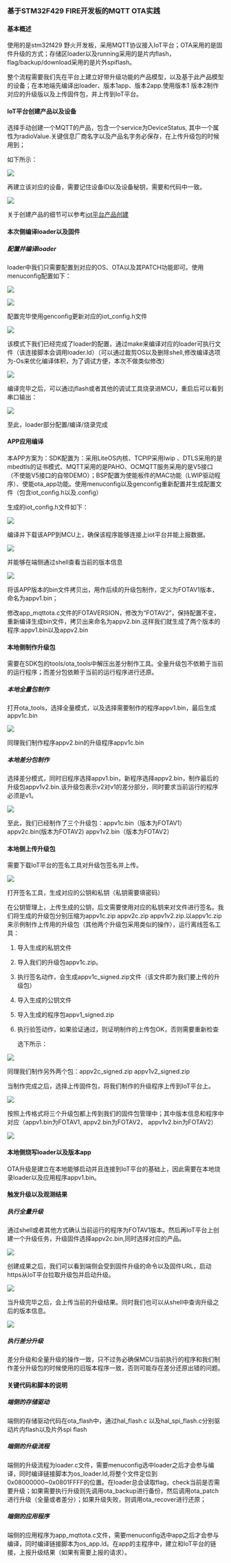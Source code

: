 ### 基于STM32F429 FIRE开发板的MQTT OTA实践

#### 基本概述

使用的是stm32f429 野火开发板，采用MQTT协议接入IoT平台；OTA采用的是固件升级的方式；存储区loader以及running采用的是片内flash，flag/backup/download采用的是片外spiflash。

整个流程需要我们先在平台上建立好带升级功能的产品模型，以及基于此产品模型的设备；在本地端先编译出loader、版本1app、版本2app.使用版本1 版本2制作对应的升级版以及上传固件包，并上传到IoT平台。

#### IoT平台创建产品以及设备

选择手动创建一个MQTT的产品，包含一个service为DeviceStatus, 其中一个属性为radioValue.关键信息厂商名字以及产品名字务必保存，在上传升级包的时候用到；

如下所示：

![](./meta/stm32f429_profile.png)

再建立该对应的设备，需要记住设备ID以及设备秘钥，需要和代码中一致。

![](./meta/stm32f429_device.png)

关于创建产品的细节可以参考[iot平台产品创建](<https://support.huaweicloud.com/devg-iothub/iot_01_0058.html>)

#### 本次侧编译loader以及固件

##### 配置并编译loader

loader中我们只需要配置到对应的OS、OTA以及其PATCH功能即可。使用menuconfig配置如下：

![](./meta/stm32f429_loader_bsp.png)

![](./meta/stm32f429_loader_sdk.png)

配置完毕使用genconfig更新对应的iot_config.h文件

![](./meta/stm32f429_loader_config.png)

该模式下我们已经完成了loader的配置，通过make来编译对应的loader可执行文件（该连接脚本会调用loader.ld）（可以通过裁剪OS以及删除shell,修改编译选项为-Os来优化编译体积，为了调试方便，本次不做类似修改）

![](./meta/stm32f429_loader_bin.png)

编译完毕之后，可以通过jflash或者其他的调试工具烧录进MCU，重启后可以看到串口输出：

![](./meta/stm32f429_loader_exe.png)

至此，loader部分配置/编译/烧录完成

#### APP应用编译

本APP方案为：SDK配置为：采用LiteOS内核、TCPIP采用lwip 、DTLS采用的是mbedtls的证书模式、MQTT采用的是PAHO、OCMQTT服务采用的是V5接口（不使能V5接口的自带DEMO）；BSP配置为使能板件的MAC功能（LWIP驱动程序）、使能ota_app功能。使用menuconfig以及genconfig重新配置并生成配置文件（包含iot_config.h以及.config）

生成的iot_config.h文件如下：

![](./meta/stm32f429_app_config.png)

编译并下载该APP到MCU上，确保该程序能够连接上iot平台并能上报数据。

![](./meta/stm32f429_app_exe.png)

并能够在端侧通过shell查看当前的版本信息

![](./meta/stm32f429_app_shellv1.png)

将该APP版本的bin文件拷贝出，用作后续的升级包制作，定义为FOTAV1版本，命名为appv1.bin；

修改app_mqttota.c文件的FOTAVERSION，修改为“FOTAV2”，保持配置不变，重新编译生成bin文件，拷贝出来命名为appv2.bin.这样我们就生成了两个版本的程序:appv1.bin以及appv2.bin

#### 本地侧制作升级包

需要在SDK包的tools/ota_tools中解压出差分制作工具。全量升级包不依赖于当前的运行程序；而差分包依赖于当前的运行程序进行还原。

##### 本地全量包制作

打开ota_tools，选择全量模式，以及选择需要制作的程序appv1.bin，最后生成appv1c.bin

![](./meta/stm32f429_appv1c.png)

同理我们制作程序appv2.bin的升级程序appv1c.bin

##### 本地差分包制作

选择差分模式，同时旧程序选择appv1.bin，新程序选择appv2.bin，制作最后的升级包appv1v2.bin.该升级包表示v2对v1的差分部分，同时要求当前运行的程序必须是v1。

![](./meta/stm32f429_appv1v2.png)



至此，我们已经制作了三个升级包：appv1c.bin（版本为FOTAV1）  appv2c.bin(版本为FOTAV2) appv1v2.bin（版本为FOTAV2）

#### 本地侧上传升级包

需要下载IoT平台的签名工具对升级包签名并上传。

![](./meta/stm32f429_signtools.png)

打开签名工具，生成对应的公钥和私钥（私钥需要填密码）

在公钥管理上，上传生成的公钥，后文需要使用对应的私钥来对文件进行签名。我们将生成的升级包分别压缩为appv1c.zip  appv2c.zip appv1v2.zip.以appv1c.zip来示例制作上传用的升级包（其他两个升级包采用类似的操作），运行离线签名工具：

1. 导入生成的私钥文件

2. 导入我们的升级包appv1c.zip。

3. 执行签名动作，会生成appv1c_signed.zip文件（该文件即为我们要上传的升级包）

4. 导入生成的公钥文件

5. 导入生成的程序包appv1_signed.zip

6. 执行验签动作，如果验证通过，则证明制作的上传包OK，否则需要重新检查

   选下所示：



![](./meta/stm32f429_signmake.png)

同理我们制作另外两个包：appv2c_signed.zip appv1v2_signed.zip

当制作完成之后，选择上传固件包，将我们制作的升级程序上传到IoT平台上。

![](./meta/stm32f429_signupdate.png)

按照上传格式将三个升级包都上传到我们的固件包管理中；其中版本信息和程序中对应（appv1.bin为FOTAV1, appv2.bin为FOTAV2， appv1v2.bin为FOTAV2）

![](./meta/stm32f429_firmware.png)

#### 本地侧烧写loader以及版本app

OTA升级是建立在本地能够启动并且连接到IoT平台的基础上，因此需要在本地烧录loader以及应用程序appv1.bin。

#### 触发升级以及观测结果

##### 执行全量升级

通过shell或者其他方式确认当前运行的程序为FOTAV1版本。然后再IoT平台上创建一个升级任务，升级固件选择appv2c.bin,同时选择对应的产品。

![](./meta/stm32f429_firmtask.png)

创建成果之后，我们可以看到端侧会受到固件升级的命令以及固件URL，启动https从IoT平台拉取升级包并启动升级。

![](./meta/stm32f429_firmdownload.png)

当升级完毕之后，会上传当前的升级结果。同时我们也可以从shell中查询升级之后的版本信息。

![](./meta/stm32f429_reportret.png)

##### 执行差分升级

差分升级和全量升级的操作一致，只不过务必确保MCU当前执行的程序和我们制作差分升级包的时候使用的旧版本程序一致，否则可能存在差分还原出错的问题。

#### 关键代码和脚本的说明

#####  端侧的存储驱动

端侧的存储驱动代码在ota_flash中，通过hal_flash.c 以及hal_spi_flash.c分别驱动片内flash以及片外spi flash

##### 端侧的升级流程

端侧的升级流程为loader.c文件，需要menuconfig选中loader之后才会参与编译，同时编译链接脚本为os_loader.ld,将整个文件定位到0x08000000~0x0801FFFF的位置。在loader总会读取flag，check当前是否需要升级；如果需要执行升级则先调用ota_backup进行备份，然后调用ota_patch进行升级（全量或者差分）；如果升级失败，则调用ota_recover进行还原；

##### 端侧的应用程序

端侧的应用程序为app_mqttota.c文件，需要menuconfig选中app之后才会参与编译，同时编译链接脚本为os_app.ld。在app的主程序中，建立和IoT平台的链接，上报升级结果（如果有需要上报的请求）。













